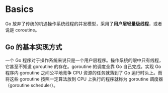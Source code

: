 # Basics

Go 放弃了传统的机遇操作系统线程的并发模型，采用了**用户层轻量级线程**，或者说是 coroutine。

## Go 的基本实现方式

一个 Go 程序对于操作系统来说只是一个用户层程序。操作系统的眼中只有线程，它甚至不知道 goroutine 的存在。goroutine 的调度全靠 Go 自己完成，实现 Go 程序内 goroutine 之间公平地竞争 CPU 资源的任务就落到了 Go 运行时头上。而将这些 goroutine 按照一定算法放到 CPU 上执行的程序就称为 goroutine 调度器（goroutine scheduler）。
